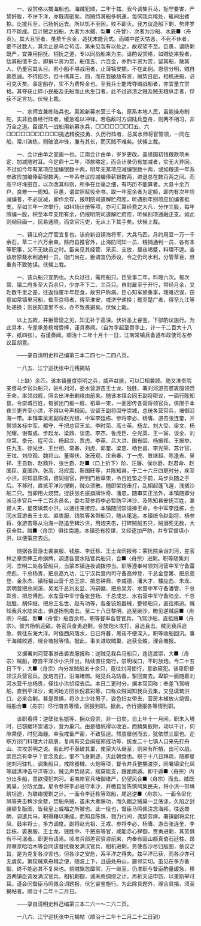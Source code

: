 <!-- { "loadSidebar": true } -->
　　一、设赏格以擒海船也。海贼犯顺，二年于兹。我今调集兵马，扼守要害，严禁奸贩，不许下洋，亦既周密矣。而贼恃其船多帆速，每伺我兵稀处，辄间出掳掠。比援兵至，已扬帆远去。所以饥不至困，败不即灭。我方议造船下剿，势非岁月不能成。臣计贼之战船，大者为水艍、梨■〈舟曾〉，次者为沙船、水底■〈舟贡〉。其大且坚者，虽费千余金，造犹未能合式。而贼中逆天怙恶，不死不休者，要不过数人，其余止是乌合苟活，第未见我有以处之，故观望不至。臣愚，谓防剿既严，宜兼用招抚。招抚之道，专以同战船来为主。请酌设赏格，如贼徒来投者，估其船值千金，即捐半资为赏，船值五、六百金，亦酌半资为赏，留其船，散其人，仍量官其头目。若小船不堪战用者，止薄犒安插，不在此例。恩信分明，贼自慕愿诚。不待招尽，但十携其三、四，而在我破敌有资，贼势日屈，相机进捣，必可克灭矣。事定船存，实不为费帑金也。至我兵士能阵夺贼战船者，亦宜量立赏格。其夺获止碎小民船及无船而止执生口者，此不过逃溃之贼及贼无粮纵走者，俘获不足言功。伏候上裁。

　　一、水师宜兼练陆兵也。吴淞新募水营三千名，原系本地人民，虽能操舟制舵，实非劲勇经行阵者，缓急难以冲锋。若临敌时方调陆兵登舟，则两不相习，非万全之道。臣谓凡一战船用新募水兵，□□□□□□□□五、六□□□□□□□□□□□挑选精锐技勇、久历行阵者，总属水师将官管领，一同在船，常川演练，则破浪冲锋，兼有其长，而灭贼不难矣。伏候上裁。

　　一、会计由单之宜画一也。江南会计由单，岁岁更改。盖缘国初钱粮款项未定，加减随时耳。今定鼎十二年，项款略定，而会计录仍有加减者，实无大异同。不过如今年有某项应加编银数十两，明年无某项应减编银数十两，或如粮道一年系参政应加编俸薪银数两，一年系参议应减编俸薪银数两，进退总在数百两之间。而高平圩埄田亩，以次改其科则，所争在丝毫之细，有巧历不能算者。大县十余万户，良难一一周知。臣愚，谓宜照赋役全书，取一年宽余者为定额，即内有次年应减编者，不必议减，即作余存，报明院司道解贮府库，听遇别年别项应加编者抵支。至如三年一次举行，如科场计册等项，亦可汇算经费之大凡，分作三股，每年照编一股，积至本年支用有余，仍报明院司道解贮府库，听候别项通融正支。如此则纲目画一，民易通晓，而贪官污吏，无从上下其手矣。伏候上裁。

　　一、镇江府之厅官宜复也。该府新设镇海将军，大兵马匹，月约用豆一万一千余石，草二十六万余束。除府县推官外，止海防同知一员、粮捕通判一员，各有本等职事，又不无缺员之时。臣亲见其经管、采买、支放，昼夜竭蹙，料理不遑。查该府原裁水利通判一员，衙门尚在，臣谓宜仍添设，令之仍司水利，分管草豆，庶重务不致弛误。伏候上栽。

　　一、装兵船只宜酌也。大兵过往，需用船只。臣受事二年，料理六次。每次常、镇二府多至大百余只，少亦不下二、三百只。自封雇至于开行，常经月余，又赴数千里之差，往返恒废半年趁食，故穷户称病。臣心知军旅重事，理难迟误，窃意如常镇里河船，载至京师者，得至淮安，或济宁递换；载至楚广者，得至九江等处递换；则民知道里不长，亦不致畏避矣。伏候上裁。

　　以上五款，并臣管窥之见，知无补于高深。伏祈圣上睿鉴，下部酌议施行。为此具本，专差承差杨增赍捧，谨具奏闻。（自为字起至赍字止，计一千二百大十八字，纸四张）。右谨奏闻。顺治十二年十月十一日，江南常镇兵备道布政使司左参议臣胡亶。

　　——录自清明史料己编第三本二四七～二四八页。

　　一八五、江宁巡抚张中元残揭帖

　　（上缺）余匹。该本镇量度崇明之兵，威声益振，可以□相兼顾。随又准贵院亲督马步官兵船只，驻札刘河，委水营游击王士龙、钱胜、署刘河游击裘衷服领赍王命，率领战舰，照会出洋击剿缘由前来。随该本镇会同王副将密议，一面行陈知县，令崇城百姓，每家出门板一扇、稻草一束，一面密传各营将领官兵，俱限于本夜三更齐至小洪，不得以号声相闻。议留王副将固守崇城，总统各营官兵，堵御沿海一带。本镇率吴淞副将赵光祖、中军李廷栋、参将李必、杨膺、游击张连奎，并带领各标中军、都守、千把总官王龙、李时荣、高士英、杨龙、刘大受、梁文、杨光耀、谢有成、步起龙、梁鼎、谈忠、李杰、鲁虎臣、仝光英、王一寅、谈全、刘应第、季元、程可会、杨起龙、贾虎、李英、吕大洪、国有固、杨振邦、王振举、任九玉、徐光世、王世相、常春、刘虎、郭奎、梁忠、杨世昌、李光荣、苏计官、王铉、刘应观、魏邦山、董得伏、张茂观、庄自春、丁一虎、笪继超、陈逢吉、吴祥、王自新、赵鼎升、张世爵、赵■〈口上折下〉阶、汪廉、侯尔爵、赵君命、赵国臣、夏国祚、张高、冯应震、靳国旺等，并陈知县，于二十六日四更时分，疾至小洪，将知县陈慎，督同衙官，押到门板草束，令百姓垫之于前，马步兵随之于后。不移时，直抵平洋沙搜剿，贼众溃散。随即架炮击打，乱相起篷飞遁，浅搁沙船二只。当即用火烧焚。捉获张名振旗牌许奇、潘忠，随审实正法外，本镇随即分派马步官兵一千二百余员名，委右营参将李必暂防平洋沙、及陈知县安抚百姓，兼督人夫，星夜填筑小洪，以通往来接应。本镇随回崇请捧王命，令中军李廷栋，会同水营游击王士龙、裘衷服、钱胜等各带船只，随从尾追。本镇统令赵副将、杨参将、张游击等从沿海一路追至稗沙洪，用炮夹击，打碎贼船五只，贼溺死无数，大获全胜。贼■〈舟宗〉俱往南遁。本镇恐有狡谋，又经逐加严防，并专官督填小洪，以便策应去后。

　　随据各营游击裘衷服、钱胜、李廷栋、王士龙同报称：蒙抚院亲诣刘河，差官林之章赍捧王命旗牌，调遣各营水陆官兵船只，合■〈舟宗〉进剿。职等随集刘河、祟明二处各营船只，当蒙本镇连夜调拨停当。职等遵奉带领刘河营中军守备雷虎彪、千总杨贵、把总高九功、江宁汉兵营内司守备高仲登、千总金登第、把总高登、金永杰、镇标福山营千总王宗、把总钟鼎、李成德、潘大才、楼应彪、朱龙、崇明营把总闵溪、吴淞千总刘友显、冯嗣徽、把总吴芳、水营中军守备潘管、千总郑贵、把总傅彪、水左营中军守备张登扬、千总成忠、水右营中军守备陆全、千总赵胜、胡伸继、把总王名世、赵有功等，各备铳炮器械，整顿船只，直往南追。贼知我兵水陆夹击，俱遂扬帆南去。至二十八日黎明，追至碗沙，瞭见逆贼后■〈舟宗〉乌艍、犁■〈舟曾〉船百余号。职等督率各营官兵，飞驾沙船，直抵贼■〈舟宗〉。彼齐扬帆迎敌。各官兵奋勇追剿，合放炮火攻打，且追且击。贼见我兵追急，竟往东海大洋。时值西风落水，日已将暮，黑夜不便深入，职等收船回汛。事干海贼败遁，理合塘报等情。据此，事关进取贼巢，追获全胜，理合塘报。

　　又据署刘河营事游击裘衷服报称：逆贼见我兵马船只，连连渡崇，大■〈舟宗〉贼船，瞭自平洋沙小洪开出，陆续直往南行，崇明埃口，不时放炮。今二十五日下午，大■〈舟宗〉内分发贼船五十余只，竟往刘河使行，意欲窥犯。该卑职督领汉兵营官兵，放炮击打，沿海堵御。贼见兵马防备，掣回南去。卑职一面随着刘河水营千总杨贵，径往小洪侦探去后。本日二更时分，据本官回称：奉差飞驾哨船，直到平洋沙，询问地方团长倪君彩等，口称众贼闻知我兵云集，又见填筑洪口，必来合剿，甚是畏惧，将沙上少壮男子、姿色妇女带去，营房木植放火烧毁，贼船合■〈舟宗〉尽行南去等情，回报到职。据此，合行搪报各等情到职。

　　该职看得：逆孽张名振等，拥众窥崇，非一日矣。自上年十一月间，职未入境时，已窃踞环崇诸沙，营为巢穴。由是樯帆得以收泊，而鳞集蚁附，动以千计，伺隙乘便，时犯海疆。幸我戒备严密，不致狂逞。然虽屡创而去，犹依然三窟也。迩职方闭门料理大计疏册，复闻有交会闽寇郑成功等，统发二十七镇人口来先打舟山、次攻崇明之说。若此时不亟破其巢，使渠大队继至，则来有所栖，出可以战，崇邑岂有幸乎？言念及此，恨不飞身剿逐，灭此朝食也。职于十八日拜疏，随即星驰刘河驻札，调集船只，戒除器械、火炮等项，督令弁兵整搠渡崇，同署镇梁化凤等越洪冲击平洋等沙。贼见声势赫奕，揣莫能支，踉跄南遁。即于遁■〈舟宗〉内分出多船，意欲侵犯刘河。讵南岸官兵堵御维严，仍望风合■〈舟宗〉而去。贼既离巢，分防尤亟。星令参将李必驻守本沙，并檄县官陈慎鸠集民夫，将小洪一带填筑坦途，为联络援剿之计。一面令李廷栋等驾船，尾追逆■〈舟宗〉。一面令梁化凤等夹击稗沙余孽，焚船杀贼，虽未大奏肤功，而久踞之贼巢一旦荡涤，久陷之封疆顿复版图，皆我皇上威福之所被也。此一役也，督臣马鸣佩注念海邦，往返商确，调遣兵马，职得藉以秉成。而知县陈慎，戮力行间，弗辞劳瘁。署镇副将梁化凤，鼓率将士，多方调度。副将赵光祖、王戎、参将李必、杨膺、游击张连奎、李廷栋、裘衷服、王士龙、钱胜中、千把总等官，咸能赤心捍御，贾勇进剿，其劳俱有不可泯者。职更有请焉。顷准兵部差官赍咨前来，内奉有固山额真伯石廷柱、昂邦章京哈哈木等会同该督抚拨发满汉官兵，相机进剿，务使各沙尽归版图，依议之旨，是为克复各沙言也。但各沙之安危，系平洋之得失。兹平洋已获，而各沙亦可无虞矣。第狡贼乘舟楫之便，随波上下，且逼处舟山，震邻实切。虽见在多方备御，终不能必其不复来也。倘贼飘忽靡常，万一继至，仍准职与督臣酌量缓急，移咨两镇臣调发满汉官兵，相机剿御，诚未雨绸缪之计。再祈天诘申饬，以重斯举可耳。谨会同督臣马鸣佩合词题报，伏乞睿鉴施行。为此除具题外，理合具揭，须至揭帖者。顺治十二年十二月日。

　　——录自清明史料己编第三本二六一～二六二页。

　　一八六、江宁巡抚张中元揭帖（顺治十二年十二月二十二日到）

